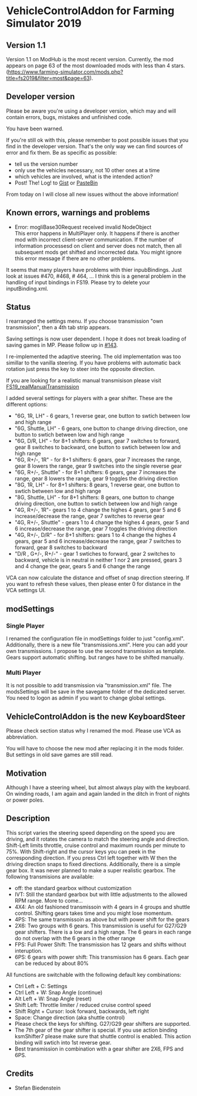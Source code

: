 # VehicleControlAddon for Farming Simulator 2019

## Version 1.1

Version 1.1 on ModHub is the most recent version. Currently, the mod appears on page 63 of the most downloaded mods with less than 4 stars. (https://www.farming-simulator.com/mods.php?title=fs2019&filter=most&page=63).

## Developer version
Please be aware you're using a developer version, which may and will contain errors, bugs, mistakes and unfinished code. 

You have been warned.

If you're still ok with this, please remember to post possible issues that you find in the developer version. 
That's the only way we can find sources of error and fix them. 
Be as specific as possible:

* tell us the version number
* only use the vehicles necessary, not 10 other ones at a time
* which vehicles are involved, what is the intended action?
* Post! The! Log! to [Gist](https://gist.github.com/) or [PasteBin](http://pastebin.com/)

From today on I will close all new issues without the above information!

## Known errors, warnings and problems

* Error: mogliBase30Request received invalid NodeObject  
This error happens in MultiPlayer only. It happens if there is another mod with incorrect client-server communication. If the number of information processesd on client and server does not match, then all subsequent mods get shifted and incorrected data. You might ignore this error message if there are no other problems.

It seems that many players have problems with thier inpubBindings. Just look at issues #470, #468, # 464, ... I think this is a general problem in the handling of input bindings in FS19. Please try to delete your inputBinding.xml.

## Status
I rearranged the settings menu. If you choose transmission "own transmission", then a 4th tab strip appears.

Saving settings is now user dependent. I hope it does not break loading of saving games in MP. Please follow up in [#143](https://github.com/Mogli12/VehicleControlAddon/issues/143).

I re-implemented the adaptive steering. The old implementation was too simillar to the vanilla steering. If you have problems with automatic back rotation just press the key to steer into the opposite direction.

If you are looking for a realistic manual transmisison please visit [FS19_realManualTransmission](https://github.com/modelleicher/FS19_realManualTransmission)

I added several settings for players with a gear shifter. These are the different options:
* "6G, 1R, LH" - 6 gears, 1 reverse gear, one button to swtich between low and high range
* "6G, Shuttle, LH" - 6 gears, one button to change driving direction, one button to swtich between low and high range
* "6G, D/R, LH" - for 8+1 shifters: 6 gears, gear 7 switches to forward, gear 8 switches to backward, one button to swtich between low and high range
* "6G, R+/-, 1R" - for 8+1 shifters: 6 gears, gear 7 increases the range, gear 8 lowers the range, gear 9 switches into the single reverse gear
* "6G, R+/-, Shuttle" - for 8+1 shifters: 6 gears, gear 7 increases the range, gear 8 lowers the range, gear 9 toggles the driving direction
* "8G, 1R, LH" - for 8+1 shifters: 8 gears, 1 reverse gear, one button to swtich between low and high range
* "8G, Shuttle, LH" - for 8+1 shifters: 8 gears, one button to change driving direction, one button to swtich between low and high range
* "4G, R+/-, 1R"- gears 1 to 4 change the highes 4 gears, gear 5 and 6 increase/decrease the range, gear 7 switches to reverse gear
* "4G, R+/-, Shuttle" - gears 1 to 4 change the highes 4 gears, gear 5 and 6 increase/decrease the range, gear 7 toggles the driving direction
* "4G, R+/-, D/R" - for 8+1 shifters: gears 1 to 4 change the highes 4 gears, gear 5 and 6 increase/decrease the range, gear 7 switches to forward, gear 8 switches to backward
* "D/R , G+/-, R+/-" - gear 1 swtiches to forward, gear 2 switches to backward, vehicle is in neutral in neither 1 nor 2 are pressed, gears 3 and 4 change the gear, gears 5 and 6 change the range

VCA can now calculate the distance and offset of snap direction steering. If you want to refresh these values, then please enter 0 for distance in the VCA settings UI.

## modSettings

### Single Player
I renamed the configuration file in modSettings folder to just "config.xml". Additionally, there is a new file "transmissions.xml". Here you can add your own transmissions. I propose to use the second transmission as template. Gears support automatic shifting. but ranges have to be shifted manually. 

### Multi Player
It is not possible to add transmission via "transmission.xml" file. The modsSettings will be save in the savegame folder of the dedicated server. You need to logon as admin if you want to change global settings.

## VehicleControlAddon is the new KeyboardSteer
Please check section status why I renamed the mod. Please use VCA as abbreviation.

You will have to choose the new mod after replacing it in the mods folder. But settings in old save games are still read.

## Motivation
Although I have a steering wheel, but almost always play with the keyboard. On winding roads, I am again and again landed in the ditch in front of nights or power poles.

## Description
This script varies the steering speed depending on the speed you are driving, and it rotates the camera to match the steering angle and direction.
Shift-Left limits throttle, cruise control and maximum rounds per minute to 75%. With Shift-right and the cursor keys you can peek in the corresponding direction.
If you press Ctrl left together with W then the driving direction snaps to fixed directions.
Additionally, there is a simple gear box. It was never planned to make a super realistic gearbox. The following transmisions are available:
* off: the standard gearbox without customization
* IVT: Still the standard gearbox but with little adjustments to the allowed RPM range. More to come...
* 4X4: An old fashioned transmissoin with 4 gears in 4 groups and shuttle control. Shifting gears takes time and you might lose momentum.
* 4PS: The same transmissoin as above but with power shift for the gears
* 2X6: Two groups with 6 gears. This transmission is useful for G27/G29 gear shifters. There is a low and a high range. The 6 gears in each range do not overlap with the 6 gears in the other range
* FPS: Full Power Shift: The transmission has 12 gears and shifts without interuption. 
* 6PS: 6 gears with power shift: This transmission has 6 gears. Each gear can be reduced by about 80%

All functions are switchable with the following default key combinations:
* Ctrl Left + C: Settings
* Ctrl Left + W: Snap Angle (continue)
* Alt Left + W: Snap Angle (reset)
* Shift Left: Throttle limiter / reduced cruise control speed
* Shift Right + Cursor: look forward, backwards, left right
* Space: Change direction (aka shuttle control)
* Please check the keys for shifting. G27/G29 gear shifters are supported.
* The 7th gear of the gear shifter is special. If you use action binding ksmShifter7 please make sure that shuttle control is enabled. This action binding will swtich into 1st reverse gear. 
* Best transmission in combination with a gear shifter are 2X6, FPS and 6PS. 

## Credits
* Stefan Biedenstein
